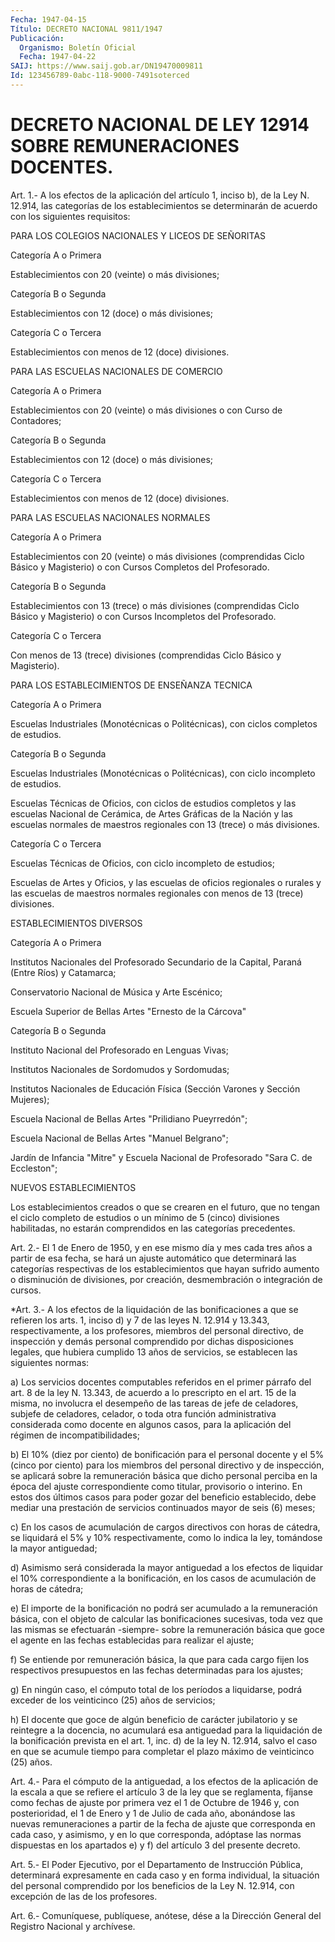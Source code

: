 ```yaml
---
Fecha: 1947-04-15
Título: DECRETO NACIONAL 9811/1947
Publicación:
  Organismo: Boletín Oficial
  Fecha: 1947-04-22
SAIJ: https://www.saij.gob.ar/DN19470009811
Id: 123456789-0abc-118-9000-7491soterced
---
```

# DECRETO NACIONAL DE LEY 12914 SOBRE REMUNERACIONES DOCENTES.

<a id="1"></a>
Art. 1.- A los efectos de la aplicación del artículo 1, inciso b), de la Ley N. 12.914, las categorías de los establecimientos se determinarán   de  acuerdo  con  los  siguientes  requisitos:

PARA LOS COLEGIOS NACIONALES Y LICEOS DE SEÑORITAS

Categoría A o Primera

Establecimientos con 20 (veinte) o más divisiones;

Categoría B o Segunda

Establecimientos con 12 (doce) o más divisiones;

Categoría C o Tercera

Establecimientos    con    menos  de  12  (doce)  divisiones.

PARA LAS ESCUELAS NACIONALES DE COMERCIO

Categoría A o Primera

Establecimientos con 20 (veinte)  o  más  divisiones o con Curso de Contadores;

Categoría B o Segunda

Establecimientos con 12 (doce) o más divisiones;

Categoría C o Tercera

Establecimientos    con  menos  de  12  (doce)  divisiones.

PARA LAS ESCUELAS NACIONALES NORMALES

Categoría A o Primera

Establecimientos con  20  (veinte)  o  más divisiones (comprendidas Ciclo Básico y Magisterio) o con Cursos Completos del Profesorado.

Categoría B o Segunda

Establecimientos  con  13  (trece)  o más divisiones  (comprendidas Ciclo Básico y Magisterio) o con Cursos Incompletos del Profesorado.

Categoría C o Tercera

Con  menos de 13 (trece) divisiones (comprendidas  Ciclo  Básico  y Magisterio).

PARA LOS ESTABLECIMIENTOS DE ENSEÑANZA TECNICA

Categoría A o Primera

Escuelas  Industriales  (Monotécnicas  o  Politécnicas), con ciclos completos de estudios.

Categoría B o Segunda

Escuelas  Industriales  (Monotécnicas  o Politécnicas),  con  ciclo incompleto de estudios.

Escuelas Técnicas de Oficios, con ciclos  de  estudios  completos y las  escuelas Nacional de Cerámica, de Artes Gráficas de la  Nación y las  escuelas  normales  de  maestros regionales con 13 (trece) o más divisiones.

Categoría C o Tercera

Escuelas Técnicas de Oficios, con  ciclo  incompleto  de  estudios;

Escuelas  de  Artes y Oficios, y las escuelas de oficios regionales o rurales y las  escuelas de maestros normales regionales con menos de 13 (trece) divisiones.

ESTABLECIMIENTOS DIVERSOS

Categoría A o Primera

Institutos Nacionales  del  Profesorado  Secundario  de la Capital, Paraná (Entre Ríos) y Catamarca;

Conservatorio Nacional de Música y Arte Escénico;

Escuela  Superior  de  Bellas  Artes  "Ernesto de la Cárcova"

Categoría B o Segunda

Instituto  Nacional  del  Profesorado  en  Lenguas    Vivas;

Institutos Nacionales de Sordomudos y Sordomudas;

Institutos  Nacionales  de  Educación  Física  (Sección  Varones  y Sección Mujeres);

Escuela  Nacional  de  Bellas  Artes  "Prilidiano Pueyrredón";

Escuela  Nacional  de  Bellas  Artes  "Manuel    Belgrano";

Jardín  de Infancia "Mitre" y Escuela Nacional de Profesorado "Sara C. de Eccleston";

NUEVOS ESTABLECIMIENTOS

Los establecimientos  creados o que se crearen en el futuro, que no tengan el ciclo completo  de  estudios  o  un  mínimo  de 5 (cinco) divisiones  habilitadas,  no estarán comprendidos en las categorías precedentes.

<a id="2"></a>
Art.  2.- El 1 de Enero de 1950, y en ese mismo día y mes cada tres años a  partir  de esa fecha, se hará un ajuste automático que determinará las categorías  respectivas de los establecimientos que hayan sufrido aumento o disminución  de  divisiones,  por creación, desmembración o integración de cursos.

<a id="3"></a>
*Art. 3.- A los efectos de la liquidación de las bonificaciones a que se refieren los arts. 1, inciso d) y 7 de las leyes N. 12.914 y 13.343, respectivamente,  a  los  profesores,  miembros  del personal  directivo, de inspección y demás personal comprendido por dichas disposiciones  legales,  que  hubiera  cumplido  13  años de servicios, se establecen las siguientes normas:

a)  Los  servicios  docentes  computables  referidos  en  el primer párrafo  del art. 8 de la ley N. 13.343, de acuerdo a lo prescripto en el art.  15 de la misma, no involucra el desempeño de las tareas de jefe de celadores,  subjefe  de  celadores, celador, o toda otra función administrativa considerada como  docente  en algunos casos, para  la  aplicación  del  régimen  de  incompatibilidades;

b)  El  10%  (diez  por  ciento)  de  bonificación para el personal docente y el 5% (cinco por ciento) para  los  miembros del personal directivo  y  de  inspección,  se  aplicará  sobre la  remuneración básica  que  dicho  personal  perciba  en  la  época    del  ajuste correspondiente  como titular, provisorio o interino. En estos  dos últimos casos para  poder  gozar  del  beneficio  establecido, debe mediar una prestación de servicios continuados mayor  de  seis  (6) meses;

c)  En  los  casos de acumulación de cargos directivos con horas de cátedra, se liquidará  el  5% y 10% respectivamente, como lo indica la ley, tomándose la mayor antiguedad;

d) Asimismo será considerada  la  mayor antiguedad a los efectos de liquidar el 10% correspondiente a la  bonificación, en los casos de acumulación de horas de cátedra;

e)  El  importe  de la bonificación no podrá  ser  acumulado  a  la remuneración básica,  con  el objeto de calcular las bonificaciones sucesivas, toda vez que las  mismas  se  efectuarán -siempre- sobre la remuneración básica que goce el agente en las fechas establecidas para realizar el ajuste;

f)  Se entiende por remuneración básica, la  que  para  cada  cargo fijen  los respectivos presupuestos en las fechas determinadas para los ajustes;

g) En ningún  caso,  el cómputo total de los períodos a liquidarse, podrá  exceder de los veinticinco  (25)  años  de  servicios;

h) El docente  que  goce de algún beneficio de carácter jubilatorio y se reintegre a la docencia,  no  acumulará esa antiguedad para la liquidación de la bonificación prevista  en  el  art. 1, inc. d) de la  ley  N.  12.914,  salvo el caso en que se acumule  tiempo  para completar el plazo máximo de veinticinco (25) años.

<a id="4"></a>
Art. 4.- Para el cómputo de la antiguedad, a los efectos de la aplicación  de  la  escala a que se refiere el artículo 3 de la ley que se reglamenta, fíjanse  como  fechas  de ajuste por primera vez el 1 de Octubre de 1946 y, con posterioridad,  el 1 de Enero y 1 de Julio  de cada año, abonándose las nuevas remuneraciones  a  partir de la fecha  de  ajuste que corresponda en cada caso, y asimismo, y en  lo que corresponda,  adóptase  las  normas  dispuestas  en  los apartados e) y f) del artículo 3 del presente decreto.

<a id="5"></a>
Art. 5.- El Poder Ejecutivo, por el Departamento de Instrucción Pública, determinará expresamente en cada caso y en forma individual, la situación del personal comprendido por los beneficios de la Ley N. 12.914, con excepción de las de los profesores.

<a id="6"></a>
Art. 6.- Comuníquese, publíquese, anótese, dése a la Dirección General del Registro Nacional y archívese.